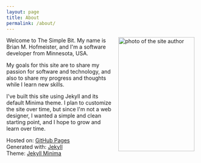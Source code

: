 ```yaml
---
layout: page
title: About
permalink: /about/
---
```


<img src="{{ site.baseurl }}/assets/img/me.JPG" align="right" hspace="10" alt="photo of the site author" width="200" height="300">

Welcome to The Simple Bit. My name is Brian M. Hofmeister, and I'm a software developer from Minnesota, USA.

My goals for this site are to share my passion for software and technology, and also to share my progress and thoughts while I learn new skills.

I've built this site using Jekyll and its default Minima theme. I plan to customize the site over time, but since I'm not a web designer, I wanted a simple and clean starting point, and I hope to grow and learn over time.

Hosted on: <a href="https://pages.github.com/">GitHub Pages</a><br />
Generated with: <a href="https://jekyllrb.com/">Jekyll</a><br />
Theme: <a href="https://github.com/jekyll/minima">Jekyll Minima</a><br />
